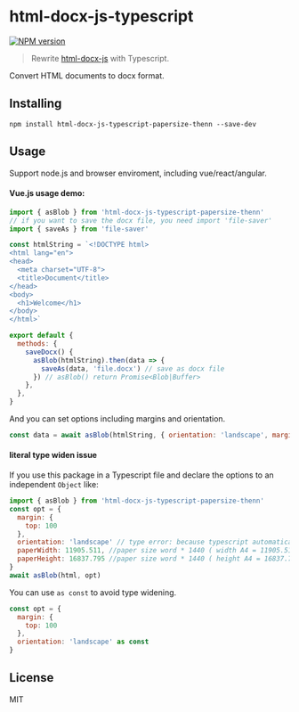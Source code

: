 # html-docx-js-typescript

[![NPM version][npm-image]][npm-url]

> Rewrite [html-docx-js](https://www.npmjs.com/package/html-docx-js) with Typescript.

Convert HTML documents to docx format.

## Installing

```
npm install html-docx-js-typescript-papersize-thenn --save-dev
```

## Usage

Support node.js and browser enviroment, including vue/react/angular.

#### Vue.js usage demo:

```js
import { asBlob } from 'html-docx-js-typescript-papersize-thenn'
// if you want to save the docx file, you need import 'file-saver'
import { saveAs } from 'file-saver'

const htmlString = `<!DOCTYPE html>
<html lang="en">
<head>
  <meta charset="UTF-8">
  <title>Document</title>
</head>
<body>
  <h1>Welcome</h1>
</body>
</html>`

export default {
  methods: {
    saveDocx() {
      asBlob(htmlString).then(data => {
        saveAs(data, 'file.docx') // save as docx file
      }) // asBlob() return Promise<Blob|Buffer>
    },
  },
}
```

And you can set options including margins and orientation.

```js
const data = await asBlob(htmlString, { orientation: 'landscape', margins: { top: 100 } })
```

#### literal type widen issue

If you use this package in a Typescript file and declare the options to an independent `Object` like:
``` js
import { asBlob } from 'html-docx-js-typescript-papersize-thenn'
const opt = {
  margin: {
    top: 100
  },
  orientation: 'landscape' // type error: because typescript automatically widen this type to 'string' but not 'Orient' - 'string literal type',
  paperWidth: 11905.511, //paper size word * 1440 ( width A4 = 11905.511 )
  paperHeight: 16837.795 //paper size word * 1440 ( height A4 = 16837.795 )
}
await asBlob(html, opt)
```
You can use `as const` to avoid type widening.
``` js
const opt = {
  margin: {
    top: 100
  },
  orientation: 'landscape' as const
}
```

## License

MIT

[npm-image]: https://img.shields.io/npm/v/html-docx-js-typescript
[npm-url]: https://npmjs.com/package/html-docx-js-typescript
